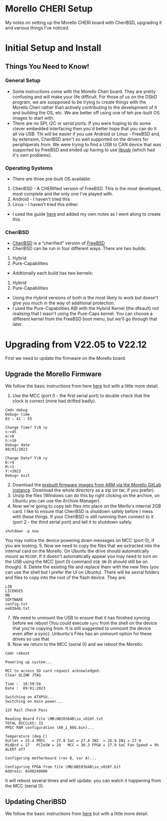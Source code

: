 # Morello CHERI Setup
My notes on setting up the Morello CHERI board with CheriBSD, upgrading it and various things I've noticed.

# Initial Setup and Install
## Things You Need to Know!
### General Setup
- Some instructions come with the Morello Cheri board. They are pretty confusing and will make your life difficult. For those of us on the DSbD program, we are suopposed to be trying to create things with the Morello Cheri rather than actively contributing to the development of it and building the OS, etc. We are better off using one of teh pre-built OS images to start with.
- There are no SPI, I2C or serial ports. If you were hoping to do some clever embedded interfacing then you'd better hope that you can do it all via USB. Thi will be easier if you use Android or Linux - FreeBSD and, by extension, CheriBSD aren't so well supported on the drivers for periphiperals from. We were trying to find a USB to CAN device that was supported by FreeBSD and ended up having to use [libusb](https://libusb.info/) (which had it's own problems).
### Operating Systems
- There are three pre-built OS available:
1. CheriBSD - A CHERIfied version of FreeBSD. This is the most developed, most complete and the only one I've played with.
2. Android - I haven't tried this
3. Linux - I haven't tried this either.
- I used the guide [here](https://ctsrd-cheri.github.io/cheribsd-getting-started/cover/index.html) and added my own notes as I went along to create this.
### CheriBSD
- [CheriBSD](https://www.cheribsd.org/) is a "cherified" version of [FreeBSD](https://www.freebsd.org/)
- CheriBSD can be run in four different ways. There are two builds:
1. Hybrid
2. Pure-Capabilities
- Addtionally each build has two kernels:
1. Hybrid
2. Pure-Capabilities
- Using the Hybrid versions of both is the most likely to work but doesn't give you much in the way of additional protection.
- I used the Pure-Capabilities ABI with the Hybrid Kernel (the dfeault) not realising that I wasn't using the Pure-Caps kernel. You can choose a different kernel from the FreeBSD boot menu, but we'll go through that later.

# Upgrading from V22.05 to V22.12
First we need to update the firmware on the Morello board.


## Upgrade the Morello Firmware
We follow the basic instructions from here [here](https://ctsrd-cheri.github.io/cheribsd-getting-started/morello-firmware/index.html) but with a little more detail.
1. Use the MCC (port 0 - the first serial port) to double check that the clock is correct (mine had drifted badly).

```
Cmd> debug
Debug> time
03 : 41 : 55

Change Time? Y\N >y
s:>45
m:>8
h:>16
Debug> date
08/01/2023

Change Date? Y\N >y
D:>9
M:>1
Y:>2023
Debug> exit
```

2. Download the [prebuilt firmware images from ARM via the Morello GitLab instance](https://git.morello-project.org/morello/board-firmware). Download the whole directory as a zip (or tar, if you prefer).
3. Unzip the files (Windows can do this by right clicking on the archive, on Ubuntu you can use the Archive Manager).
4. Now we're going to copy teh files into place on the Merllo's internal 2GB card. I like to ensure that CheriBSD is shutdown safely before I mess with these things. If your CheriBSD is still runnning then connect to it (port 2 - the third serial port) and tell it to shutdown safely.
```
shutdown -p now
```
You may notice the device powering down messages on MCC (port 0), if you are looking.
5. Now we need to copy the files that we extracted into the internal card on the Morello. On Ubuntu the drive should automatically mount as `M1SDP`. If it doesn't automatically appear you may need to turn on the USB using the MCC (port 0) command `USB_ON` (it should still be on though).
6. Delete the existing file and replace them with the new files (you can use the shell but I prefer the UI on Ubuntu). There will be sevral folders and files to copy into the root of the flash device. They are:
```
LIB
LICENSES
MB
SOFTWARE
config.txt
ee0364b.txt
```
7. We need to unmount the USB to ensure that it has finished syncing before we reboot (You could execute `sync` from the shell on the device that you're copying from. It is still suggested to unmount the device even after a sync). Unbuntu's Files has an unmount option for these drives so use that.
8. Now we return to the MCC (serial 0) and we reboot the Morello:
```
Cmd> reboot

Powering up system...

MCC to access SD card request acknowledged.
Clear ULINK JTAG

Time :  16:59:58
Date :  09:01:2023

Switching on ATXPSU...
Switching on main power...

12V Rail Check Pass

Reading Board File \MB\HBI0364B\io_v010f.txt
TOTAL OSCCLKS: 15
PMIC RAM configuration (80_1_86G.bin)...

Temperature (deg C)
Outlet = 25.4 PMIC   = 27.9 SoC = 27.4 IN2  = 26.9 IN1 = 27.9
MidBrd = 27   PCIeSW = 24   MCC = 30.3 FPGA = 27.9 SoC Fan Speed = 9%
ALERT off

Configuring motherboard (rev B, var A)...

Configuring FPGA from file \MB\HBI0364B\io_v010f.bit
Address: 0x00240000
```
It will reboot several times and will update. you can watch it happening from the MCC (serial 0).

## Updating CheriBSD
We follow the basic instructions from [here](https://ctsrd-cheri.github.io/cheribsd-getting-started/getting/index.html) but with a little more detail.
